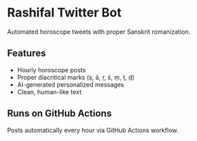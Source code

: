 # Rashifal Twitter Bot

Automated horoscope tweets with proper Sanskrit romanization.

## Features
- Hourly horoscope posts
- Proper diacritical marks (ṣ, ā, ṛ, ś, ṃ, ṭ, ḍ)
- AI-generated personalized messages
- Clean, human-like text

## Runs on GitHub Actions
Posts automatically every hour via GitHub Actions workflow.